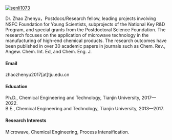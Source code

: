 

[![senli1073](https://img.shields.io/badge/senli1073-github-blue?logo=github)](https://github.com/Zhaozhenyu2017)

Dr. Zhao Zhenyu，Postdocs/Research fellow, leading projects involving NSFC Foundation for Young Scientists, subprojects of the National Key R&D Program, and special grants from the Postdoctoral Science Foundation. The research focuses on the application of microwave technology in the manufacturing of high-end chemical products. The research outcomes have been published in over 30 academic papers in journals such as Chem. Rev., Angew. Chem. Int. Ed, and Chem. Eng. J.

#### Email
zhaozhenyu2017[at]tju.edu.cn

#### Education
Ph.D., Chemical Engineering and Technology, Tianjin University, 2017—2022.\
B.E., Chemical Engineering and Technology, Tianjin University, 2013—2017.

#### Research Interests
Microwave, Chemical Engineering, Process Intensification.

